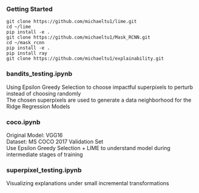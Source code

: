 ### Getting Started

```
git clone https://github.com/michaeltu1/lime.git
cd ~/lime
pip install -e .
git clone https://github.com/michaeltu1/Mask_RCNN.git
cd ~/mask_rcnn
pip install -e .
pip install ray
git clone https://github.com/michaeltu1/explainability.git
```
  
### bandits_testing.ipynb
Using Epsilon Greedy Selection to choose impactful superpixels to perturb instead of choosing randomly  
The chosen superpixels are used to generate a data neighborhood for the Ridge Regression Models  

### coco.ipynb
Original Model: VGG16  
Dataset: MS COCO 2017 Validation Set  
Use Epsilon Greedy Selection + LIME to understand model during intermediate stages of training  

### superpixel_testing.ipynb
Visualizing explanations under small incremental transformations  
